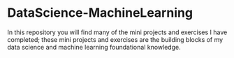 # DataScience-MachineLearning

In this repository you will find many of the mini projects and exercises I have completed; these mini projects and exercises
are the building blocks of my data science and machine learning foundational knowledge.
